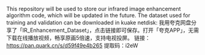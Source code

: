 This repository will be used to store our infrared image enhancement algorithm code, which will be updated in the future.
The dataset used for training and validation can be downloaded in kuake netdisk:
我用夸克网盘分享了「IR_Enhancement_Dataset」，点击链接即可保存。打开「夸克APP」，无需下载在线播放视频，畅享原画5倍速，支持电视投屏。
链接：https://pan.quark.cn/s/d59f49e4b265
提取码：i2eW
